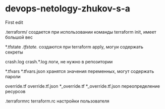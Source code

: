 # devops-netology-zhukov-s-a
First edit

.terraform/ создается при использовании команды terraform init, имеет большой вес

*.tfstate
*.tfstate.* создаются при terraform apply, могуи содержать секреты

crash.log
crash.*.log логи, не нужно в репозитории

*.tfvars
*.tfvars.json хранятся значения переменных, могут содержать пароли

override.tf
override.tf.json
*_override.tf
*_override.tf.json переопределение ресурсов

.terraformrc
terraform.rc настройки пользователя


